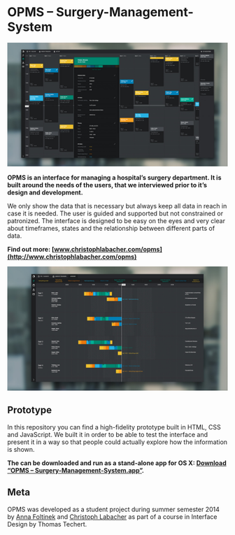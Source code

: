# OPMS – Surgery-Management-System

![](readme/opms-3.jpg)

**OPMS is an interface for managing a hospital’s surgery department. It is built around the needs of the users, that we interviewed prior to it’s design and development.**

We only show the data that is necessary but always keep all data in reach in case it is needed. The user is guided and supported but not constrained or patronized. The interface is designed to be easy on the eyes and very clear about timeframes, states and the relationship between different parts of data.

**Find out more: [www.christophlabacher.com/opms](http://www.christophlabacher.com/opms)**

![](readme/opms-4.jpg)

## Prototype

In this repository you can find a high-fidelity prototype built in HTML, CSS and JavaScript. We built it in order to be able to test the interface and present it in a way so that people could actually explore how the information is shown.

**The can be downloaded and run as a stand-alone app for OS X: [Download “OPMS – Surgery-Management-System.app”](https://github.com/ChristophLabacher/OPMS-Surgery-Management-System/releases/download/0.1.0/OPMS-Surgery-Management-System.app.zip).**

## Meta
OPMS was developed as a student project during summer semester 2014 by [Anna Foltinek](http://anna-foltinek.de) and [Christoph Labacher](http://christophlabacher.com) as part of a course in Interface Design by Thomas Techert.
